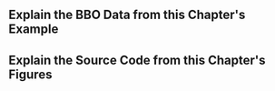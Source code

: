 Explain the BBO Data from this Chapter's Example
------------------------------------------------

Explain the Source Code from this Chapter's Figures
---------------------------------------------------
